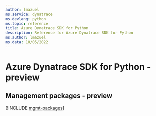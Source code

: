```yaml
---
author: lmazuel
ms.service: dynatrace
ms.devlang: python
ms.topic: reference
title: Azure Dynatrace SDK for Python
description: Reference for Azure Dynatrace SDK for Python
ms.author: lmazuel
ms.data: 10/05/2022
---
```

# Azure Dynatrace SDK for Python - preview

## Management packages - preview
[!INCLUDE [mgmt-packages](dynatrace-mgmt-index.md)]
